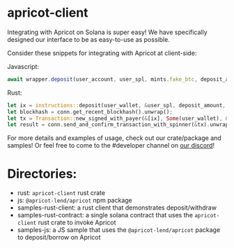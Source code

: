 # apricot-client
Integrating with Apricot on Solana is super easy! We have specifically designed our interface to be as easy-to-use as
possible.

Consider these snippets for integrating with Apricot at client-side:


Javascript:

```javascript
await wrapper.deposit(user_account, user_spl, mints.fake_btc, deposit_amount);
```


Rust:

```rust
let ix = instructions::deposit(user_wallet, &user_spl, deposit_amount, btc_pool_id);
let blockhash = conn.get_recent_blockhash().unwrap();
let tx = Transaction::new_signed_with_payer(&[ix], Some(user_wallet), &[&user_wallet_keypair], blockhash.0);
let result = conn.send_and_confirm_transaction_with_spinner(&tx).unwrap();
```

For more details and examples of usage, check out our crate/package and samples! Or feel free to come to the #developer
channel on [our discord](https://discord.gg/C6JrtqZF5U)!


# Directories:
- rust: `apricot-client` rust crate
- js: `@apricot-lend/apricot` npm package
- samples-rust-client: a rust client that demonstrates deposit/withdraw
- samples-rust-contract: a single solana contract that uses the `apricot-client` rust crate to invoke Apricot
- samples-js: a JS sample that uses the `@apricot-lend/apricot` package to deposit/borrow on Apricot
